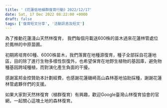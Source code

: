 ```yaml
---
title: '《花蓮低地植群復育行動》2022/12/17'
date: Sat, 17 Dec 2022 08:22:00 +0000
draft: false
tags: ['復育短文分享', '活動訊息及短文']
---
```


為了推動花蓮淺山天然林復育， 我們每個月載送600株的苗木過來花蓮林管處位於鳳林的中原苗圃。

初期將培育60種、6000株苗木，我們落實在地種源復育，種子全部採自花蓮地區，目的除了進行生物多樣性恢復外，也希望保育在地野生植物的基因庫，避免物種基因跨域種植，而對演化產生負面的干擾。

感謝富邦金控贊助本計劃經費，也感謝花蓮磯崎高山森林基地協助採種，謝謝花蓮林管處夥伴們的支援。

如果大家對天然林復育（植群復育）有興趣，歡迎Google臺灣山林復育協會的官網，一起關心這塊土地的森林復育。